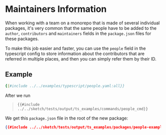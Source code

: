 # Maintainers Information

When working with a team on a monorepo that is made of several individual packages, it's very common that the same people have to be added to the `author`, `contributors` and `maintainers` fields in the `package.json` files for these packages. 

To make this job easier and faster, you can use the `people` field in the typescript config to store information about the contributors that are referred in multiple places, and then you can simply refer them by their ID.

## Example

```yaml
{{#include ../../examples/typescript/people.yaml:all}}
```

After we run

>`{{#include ../../sketch/tests/output/ts_examples/commands/people_cmd}}`

We get this `package.json` file in the root of the new package:

```json
{{#include ../../sketch/tests/output/ts_examples/packages/people-example/package.json}}
```
